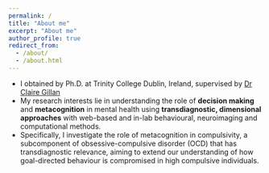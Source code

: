 ```yaml
---
permalink: /
title: "About me"
excerpt: "About me"
author_profile: true
redirect_from:
  - /about/
  - /about.html
---
```


* I obtained by Ph.D. at Trinity College Dublin, Ireland, supervised by [Dr Claire Gillan](https://gillanlab.com/)
* My research interests lie in understanding the role of <strong>decision making</strong> and <strong>metacognition</strong> in mental health using <strong>transdiagnostic, dimensional approaches</strong> with web-based and in-lab behavioural, neuroimaging and computational methods.
* Specifically, I investigate the role of metacognition in compulsivity, a subcomponent of obsessive-compulsive disorder (OCD) that has transdiagnostic relevance, aiming to extend our understanding of how goal-directed behaviour is compromised in high compulsive individuals.
